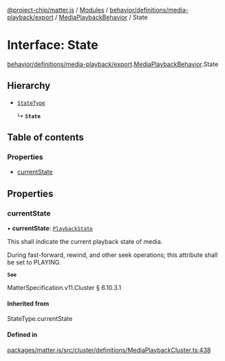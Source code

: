 [@project-chip/matter.js](../README.md) / [Modules](../modules.md) / [behavior/definitions/media-playback/export](../modules/behavior_definitions_media_playback_export.md) / [MediaPlaybackBehavior](../modules/behavior_definitions_media_playback_export.MediaPlaybackBehavior.md) / State

# Interface: State

[behavior/definitions/media-playback/export](../modules/behavior_definitions_media_playback_export.md).[MediaPlaybackBehavior](../modules/behavior_definitions_media_playback_export.MediaPlaybackBehavior.md).State

## Hierarchy

- [`StateType`](../modules/behavior_definitions_media_playback_export._internal_.md#statetype)

  ↳ **`State`**

## Table of contents

### Properties

- [currentState](behavior_definitions_media_playback_export.MediaPlaybackBehavior.State.md#currentstate)

## Properties

### currentState

• **currentState**: [`PlaybackState`](../enums/cluster_export.MediaPlayback.PlaybackState.md)

This shall indicate the current playback state of media.

During fast-forward, rewind, and other seek operations; this attribute shall be set to PLAYING.

**`See`**

MatterSpecification.v11.Cluster § 6.10.3.1

#### Inherited from

StateType.currentState

#### Defined in

[packages/matter.js/src/cluster/definitions/MediaPlaybackCluster.ts:438](https://github.com/project-chip/matter.js/blob/c0d55745d5279e16fdfaa7d2c564daa31e19c627/packages/matter.js/src/cluster/definitions/MediaPlaybackCluster.ts#L438)
